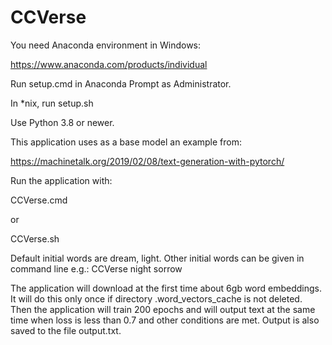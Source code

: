 # CCVerse

You need Anaconda environment in Windows:

https://www.anaconda.com/products/individual

Run setup.cmd in Anaconda Prompt as Administrator.

In \*nix, run
setup.sh

Use Python 3.8 or newer.

This application uses as a base model an example from:

https://machinetalk.org/2019/02/08/text-generation-with-pytorch/

Run the application with:

CCVerse.cmd

or

CCVerse.sh

Default initial words are dream, light.
Other initial words can be given in command line e.g.:
CCVerse night sorrow

The application will download at the first time about 6gb word embeddings.
It will do this only once if directory .word_vectors_cache is not deleted.
Then the application will train 200 epochs and will output text at the same time
when loss is less than 0.7 and other conditions are met.
Output is also saved to the file output.txt.
